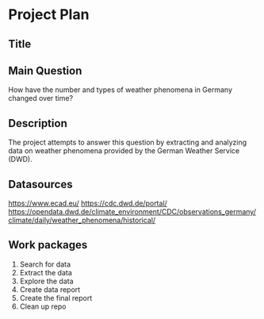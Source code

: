 # Project Plan

## Title

## Main Question

How have the number and types of weather phenomena in Germany changed over time?

## Description

The project attempts to answer this question by extracting and analyzing data on weather phenomena provided by the German Weather Service (DWD).

## Datasources
https://www.ecad.eu/
https://cdc.dwd.de/portal/
https://opendata.dwd.de/climate_environment/CDC/observations_germany/climate/daily/weather_phenomena/historical/

## Work packages
1. Search for data
2. Extract the data
3. Explore the data
4. Create data report
5. Create the final report
6. Clean up repo